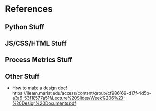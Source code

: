 # References

## Python Stuff


## JS/CSS/HTML Stuff


## Process Metrics Stuff


## Other Stuff

- How to make a design doc!
	https://ilearn.marist.edu/access/content/group/cf986169-d17f-4d5b-a3a6-53f18577a51f/Lecture%20Slides/Week%206%20-%20Design%20Documents.pdf


